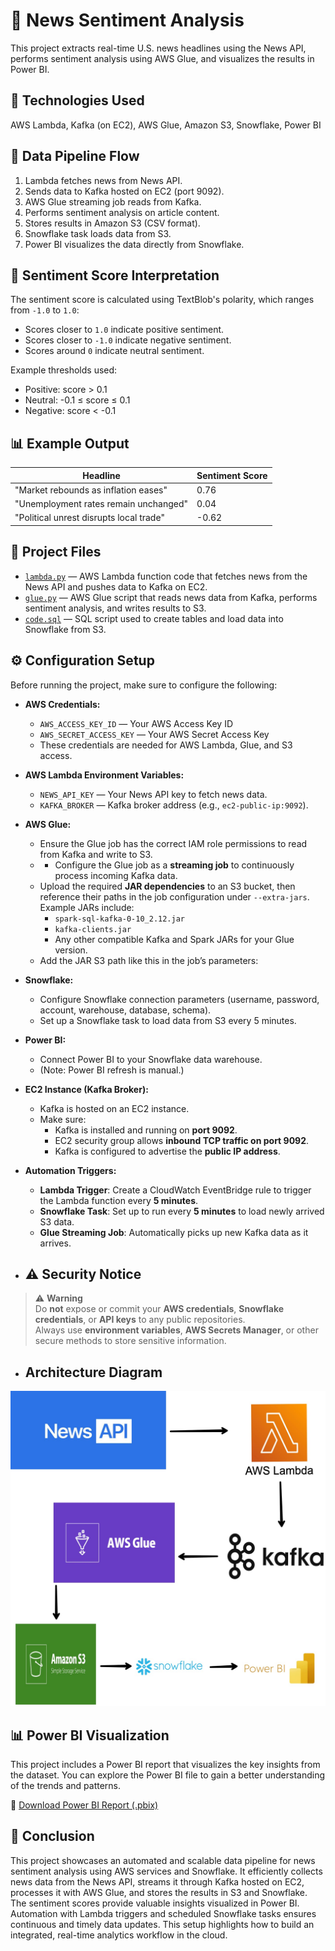 # 📰 News Sentiment Analysis

This project extracts real-time U.S. news headlines using the News API, performs sentiment analysis using AWS Glue, and visualizes the results in Power BI.

## 🔧 Technologies Used

 AWS Lambda, 
 Kafka (on EC2), 
 AWS Glue, 
 Amazon S3, 
 Snowflake, 
 Power BI
 

## 🔄 Data Pipeline Flow

1. Lambda fetches news from News API.
2. Sends data to Kafka hosted on EC2 (port 9092).
3. AWS Glue streaming job reads from Kafka.
4. Performs sentiment analysis on article content.
5. Stores results in Amazon S3 (CSV format).
6. Snowflake task loads data from S3.
7. Power BI visualizes the data directly from Snowflake.



## 🧠 Sentiment Score Interpretation

The sentiment score is calculated using TextBlob's polarity, which ranges from `-1.0` to `1.0`:

- Scores closer to `1.0` indicate positive sentiment.
- Scores closer to `-1.0` indicate negative sentiment.
- Scores around `0` indicate neutral sentiment.

Example thresholds used:

- Positive: score > 0.1
- Neutral: -0.1 ≤ score ≤ 0.1
- Negative: score < -0.1



## 📊 Example Output

| Headline                                | Sentiment Score |
|-----------------------------------------|------------------|
| "Market rebounds as inflation eases"    | 0.76             |
| "Unemployment rates remain unchanged"   | 0.04             |
| "Political unrest disrupts local trade" | -0.62            |





## 📂 Project Files

- [`lambda.py`](lambda.py) — AWS Lambda function code that fetches news from the News API and pushes data to Kafka on EC2.
- [`glue.py`](glue.py) — AWS Glue script that reads news data from Kafka, performs sentiment analysis, and writes results to S3.
- [`code.sql`](code.sql) — SQL script used to create tables and load data into Snowflake from S3.



## ⚙️ Configuration Setup

Before running the project, make sure to configure the following:

- **AWS Credentials:**
  - `AWS_ACCESS_KEY_ID` — Your AWS Access Key ID
  - `AWS_SECRET_ACCESS_KEY` — Your AWS Secret Access Key
  - These credentials are needed for AWS Lambda, Glue, and S3 access.

- **AWS Lambda Environment Variables:**
  - `NEWS_API_KEY` — Your News API key to fetch news data.
  - `KAFKA_BROKER` — Kafka broker address (e.g., `ec2-public-ip:9092`).

- **AWS Glue:**
  - Ensure the Glue job has the correct IAM role permissions to read from Kafka and write to S3.
  - - Configure the Glue job as a **streaming job** to continuously process incoming Kafka data.
  - Upload the required **JAR dependencies** to an S3 bucket, then reference their paths in the job configuration under `--extra-jars`. Example JARs include:
    - `spark-sql-kafka-0-10_2.12.jar`
    - `kafka-clients.jar`
    - Any other compatible Kafka and Spark JARs for your Glue version.
  - Add the JAR S3 path like this in the job’s parameters:

- **Snowflake:**
  - Configure Snowflake connection parameters (username, password, account, warehouse, database, schema).
  - Set up a Snowflake task to load data from S3 every 5 minutes.

- **Power BI:**
  - Connect Power BI to your Snowflake data warehouse.
  - (Note: Power BI refresh is manual.)

- **EC2 Instance (Kafka Broker):**
  - Kafka is hosted on an EC2 instance.
  - Make sure:
    - Kafka is installed and running on **port 9092**.
    - EC2 security group allows **inbound TCP traffic on port 9092**.
    - Kafka is configured to advertise the **public IP address**.
   
- **Automation Triggers:**
  - **Lambda Trigger**: Create a CloudWatch EventBridge rule to trigger the Lambda function every **5 minutes**.
  - **Snowflake Task**: Set up to run every **5 minutes** to load newly arrived S3 data.
  - **Glue Streaming Job**: Automatically picks up new Kafka data as it arrives.
 

 - ## ⚠️ Security Notice

> ⚠️ **Warning**  
> Do **not** expose or commit your **AWS credentials**, **Snowflake credentials**, or **API keys** to any public repositories.  
> Always use **environment variables**, **AWS Secrets Manager**, or other secure methods to store sensitive information.

 
    
 
- ## Architecture Diagram

![Architecture](architecture.jpeg)


## 📊 Power BI Visualization

This project includes a Power BI report that visualizes the key insights from the dataset. You can explore the Power BI file to gain a better understanding of the trends and patterns.

🔗 [Download Power BI Report (.pbix)](./MYPOWERBI_PROJET.pbix)

## 🧾 Conclusion

This project showcases an automated and scalable data pipeline for news sentiment analysis using AWS services and Snowflake. It efficiently collects news data from the News API, streams it through Kafka hosted on EC2, processes it with AWS Glue, and stores the results in S3 and Snowflake. The sentiment scores provide valuable insights visualized in Power BI. Automation with Lambda triggers and scheduled Snowflake tasks ensures continuous and timely data updates. This setup highlights how to build an integrated, real-time analytics workflow in the cloud.
 



